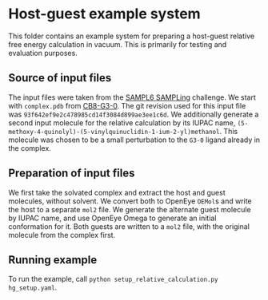 # Host-guest example system

This folder contains an example system for preparing a host-guest relative free energy calculation in vacuum. This is primarily for testing and evaluation purposes. 

## Source of input files

The input files were taken from the [SAMPL6 SAMPLing](https://github.com/MobleyLab/SAMPL6) challenge. We start with `complex.pdb` from [CB8-G3-0](https://github.com/MobleyLab/SAMPL6/tree/master/host_guest/SAMPLing/CB8-G3-0/PDB). The git revision used for this input file was `93f642ef9e2c478985cd14f3084d899ae3ee1c6d`. We additionally generate a second input molecule for the relative calculation by its IUPAC name,
`(5-methoxy-4-quinolyl)-(5-vinylquinuclidin-1-ium-2-yl)methanol`. This molecule was chosen to be a small perturbation to the `G3-0` ligand already in the complex.


## Preparation of input files

We first take the solvated complex and extract the host and guest molecules, without solvent. We convert both to OpenEye `OEMol`s and write the host to a separate `mol2` file. We generate the alternate guest molecule by IUPAC name, and use OpenEye Omega to generate an initial conformation for it. Both guests are written to a `mol2` file, with the original molecule from the complex first.

## Running example

To run the example, call `python setup_relative_calculation.py hg_setup.yaml`.